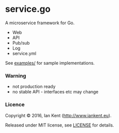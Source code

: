 service.go
==========

A microservice framework for Go.

* Web
* API
* Pub/sub
* Log
* service.yml

See [examples/](examples/) for sample implementations.

### Warning

* not production ready
* no stable API - interfaces etc may change

### Licence

Copyright ©‎ 2016, Ian Kent (http://www.iankent.eu).

Released under MIT license, see [LICENSE](LICENSE.md) for details.

